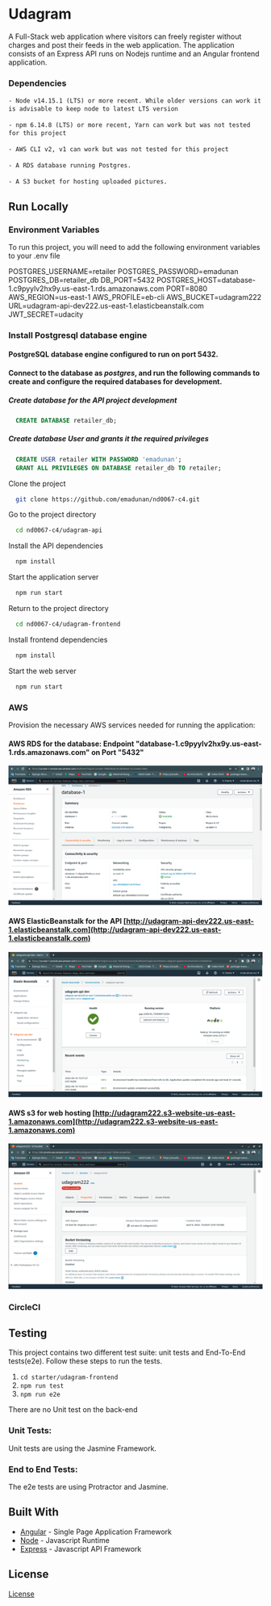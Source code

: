 # Udagram

A Full-Stack web application where visitors can freely register without charges and post their feeds in the web application. The application consists of an Express API runs on Nodejs runtime and an Angular frontend application.

### Dependencies

```
- Node v14.15.1 (LTS) or more recent. While older versions can work it is advisable to keep node to latest LTS version

- npm 6.14.8 (LTS) or more recent, Yarn can work but was not tested for this project

- AWS CLI v2, v1 can work but was not tested for this project

- A RDS database running Postgres.

- A S3 bucket for hosting uploaded pictures.

```

## Run Locally

### Environment Variables

To run this project, you will need to add the following environment variables to your .env file

POSTGRES_USERNAME=retailer 
POSTGRES_PASSWORD=emadunan 
POSTGRES_DB=retailer_db 
DB_PORT=5432 
POSTGRES_HOST=database-1.c9pyylv2hx9y.us-east-1.rds.amazonaws.com 
PORT=8080 
AWS_REGION=us-east-1 
AWS_PROFILE=eb-cli 
AWS_BUCKET=udagram222 
URL=udagram-api-dev222.us-east-1.elasticbeanstalk.com 
JWT_SECRET=udacity 

### Install Postgresql database engine

#### PostgreSQL database engine configured to run on port 5432.

#### Connect to the database as ***postgres***, and run the following commands to create and configure the required databases for development.

##### Create database for the API project development

```sql
  CREATE DATABASE retailer_db;
```

##### Create database User and grants it the required privileges

```sql
  CREATE USER retailer WITH PASSWORD 'emadunan';
  GRANT ALL PRIVILEGES ON DATABASE retailer_db TO retailer;
```

Clone the project

```bash
  git clone https://github.com/emadunan/nd0067-c4.git
```

Go to the project directory

```bash
  cd nd0067-c4/udagram-api
```

Install the API dependencies

```bash
  npm install
```

Start the application server

```bash
  npm run start
```
Return to the project directory

```bash
  cd nd0067-c4/udagram-frontend
```

Install frontend dependencies

```bash
  npm install
```

Start the web server

```bash
  npm run start
```


### AWS

Provision the necessary AWS services needed for running the application:

#### AWS RDS for the database: Endpoint "database-1.c9pyylv2hx9y.us-east-1.rds.amazonaws.com" on Port "5432"
![RDS screenshot](./documentation/screenshots/RDS_screenshot.png)

#### AWS ElasticBeanstalk for the API [http://udagram-api-dev222.us-east-1.elasticbeanstalk.com](http://udagram-api-dev222.us-east-1.elasticbeanstalk.com)
![RDS screenshot](./documentation/screenshots/EB_screenshot.png)


#### AWS s3 for web hosting [http://udagram222.s3-website-us-east-1.amazonaws.com](http://udagram222.s3-website-us-east-1.amazonaws.com)
![RDS screenshot](./documentation/screenshots/S3_screenshot.png)

### CircleCI




## Testing

This project contains two different test suite: unit tests and End-To-End tests(e2e). Follow these steps to run the tests.

1. `cd starter/udagram-frontend`
1. `npm run test`
1. `npm run e2e`

There are no Unit test on the back-end

### Unit Tests:

Unit tests are using the Jasmine Framework.

### End to End Tests:

The e2e tests are using Protractor and Jasmine.

## Built With

- [Angular](https://angular.io/) - Single Page Application Framework
- [Node](https://nodejs.org) - Javascript Runtime
- [Express](https://expressjs.com/) - Javascript API Framework

## License

[License](LICENSE.txt)
